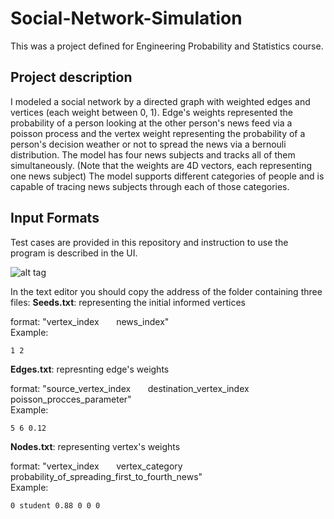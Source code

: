 # Social-Network-Simulation

This was a project defined for Engineering Probability and Statistics course.

## Project description
I modeled a social network by a directed graph with weighted edges and vertices (each weight between 0, 1). Edge's weights represented the probability of a person looking at the other person's news feed via a poisson process and the vertex weight representing the probability of a person's decision weather or not to spread the news via a bernouli distribution.
The model has four news subjects and tracks all of them simultaneously. (Note that the weights are 4D vectors, each representing one news subject)
The model supports different categories of people and is capable of tracing news subjects through each of those categories.

## Input Formats
Test cases are provided in this repository and instruction to use the program is described in the UI.

![alt tag](https://cloud.githubusercontent.com/assets/19167068/22405381/0905632c-e657-11e6-864d-021320987b77.jpg)


In the text editor you should copy the address of the folder containing three files:
**Seeds.txt**: representing the initial informed vertices

format: "vertex_index &nbsp; &nbsp; &nbsp; news_index" <br />
Example:
```
1 2
```
**Edges.txt**: represnting edge's weights

format: "source_vertex_index &nbsp; &nbsp; &nbsp; destination_vertex_index &nbsp; &nbsp; &nbsp;  poisson_procces_parameter"<br />
 Example:
```
5 6 0.12
```

**Nodes.txt**: representing vertex's weights

format: "vertex_index &nbsp; &nbsp; &nbsp; vertex_category &nbsp; &nbsp; &nbsp; probability_of_spreading_first_to_fourth_news"<br />
 Example:
 ```
 0 student 0.88 0 0 0
```
